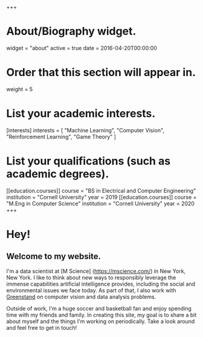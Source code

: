 +++
# About/Biography widget.
widget = "about"
active = true
date = 2016-04-20T00:00:00

# Order that this section will appear in.
weight = 5

# List your academic interests.
[interests]
  interests = [
    "Machine Learning",
    "Computer Vision",
    "Reinforcement Learning",
    "Game Theory"
  ]

# List your qualifications (such as academic degrees).
[[education.courses]]
  course = "BS in Electrical and Computer Engineering"
  institution = "Cornell University"
  year = 2019
[[education.courses]]
  course = "M.Eng in Computer Science"
  institution = "Cornell University"
  year = 2020
+++


# Hey!
## Welcome to my website.
I'm a data scientist at [M Science] (https://mscience.com/) in New York, New York. I like to think about new ways to responsibly leverage the immense capabilities artificial intelligence provides, including the social and environmental issues we face today. As part of that, I also work with [Greenstand](https://greenstand.org/home) on computer vision and data analysis problems.  

Outside of work, I'm a huge soccer and basketball fan and enjoy spending time with my friends and family. In creating this site, my goal is to share a bit about myself and the things I'm working on periodically. Take a look around and feel free to get in touch!
